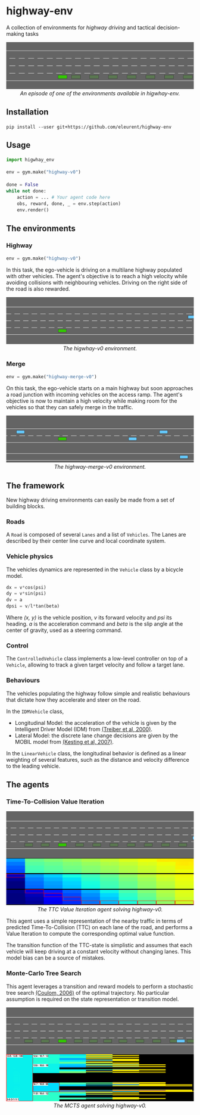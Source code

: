 # highway-env
A collection of environments for *highway driving* and tactical decision-making tasks

<p align="center">
    <img src="docs/media/highway-env.gif"><br/>
    <em>An episode of one of the environments available in higwhay-env.</em>
</p>

## Installation

`pip install --user git+https://github.com/eleurent/highway-env`

## Usage

```python
import higwhay_env

env = gym.make("highway-v0")

done = False
while not done:
    action = ... # Your agent code here
    obs, reward, done, _ = env.step(action)
    env.render()
```

## The environments

### Highway

```python
env = gym.make("highway-v0")
```

In this task, the ego-vehicle is driving on a multilane highway populated with other vehicles.
The agent's objective is to reach a high velocity while avoiding collisions with neighbouring vehicles. Driving on the right side of the road is also rewarded.

<p align="center">
    <img src="docs/media/highway.gif"><br/>
    <em>The higwhay-v0 environment.</em>
</p>


### Merge

```python
env = gym.make("highway-merge-v0")
```

On this task, the ego-vehicle starts on a main highway but soon approaches a road junction with incoming vehicles on the access ramp. The agent's objective is now to maintain a high velocity while making room for the vehicles so that they can safely merge in the traffic.

<p align="center">
    <img src="docs/media/merge.gif"><br/>
    <em>The highway-merge-v0 environment.</em>
</p>


## The framework

New highway driving environments can easily be made from a set of building blocks.

### Roads

A `Road` is composed of several `Lanes` and a list of `Vehicles`. The Lanes are described by their center line curve and local coordinate system.

### Vehicle physics

The vehicles dynamics are represented in the `Vehicle` class by a bicycle model.

```python
dx = v*cos(psi)
dy = v*sin(psi)
dv = a
dpsi = v/l*tan(beta)
```
Where *(x, y)* is the vehicle position, *v* its forward velocity and *psi* its heading.
*a* is the acceleration command and *beta* is the slip angle at the center of gravity, used as a steering command.

### Control

The `ControlledVehicle` class implements a low-level controller on top of a `Vehicle`, allowing to track a given target velocity and follow a target lane.

### Behaviours

The vehicles populating the highway follow simple and realistic behaviours that dictate how they accelerate and steer on the road.

In the `IDMVehicle` class,
* Longitudinal Model: the acceleration of the vehicle is given by the Intelligent Driver Model (IDM) from [(Treiber et al, 2000)](https://arxiv.org/abs/cond-mat/0002177).
* Lateral Model: the discrete lane change decisions are given by the MOBIL model from [(Kesting et al, 2007)](https://www.researchgate.net/publication/239439179_General_Lane-Changing_Model_MOBIL_for_Car-Following_Models).

In the `LinearVehicle` class, the longitudinal behavior is defined as a linear weighting of several features, such as the distance and velocity difference to the leading vehicle.

## The agents

### Time-To-Collision Value Iteration

<p align="center">
    <img src="docs/media/ttcvi.gif"><br/>
    <em>The TTC Value Iteration agent solving highway-v0.</em>
</p>

This agent uses a simple representation of the nearby traffic in terms of predicted Time-To-Collision (TTC) on each lane of the road, and performs a Value Iteration to compute the corresponding optimal value function.

The transition function of the TTC-state is simplistic and assumes that each vehicle will keep driving at a constant velocity without changing lanes. This model bias can be a source of mistakes.

### Monte-Carlo Tree Search

This agent leverages a transition and reward models to perform a stochastic tree search [(Coulom, 2006)](https://hal.inria.fr/inria-00116992/document) of the optimal trajectory. No particular assumption is required on the state representation or transition model.

<p align="center">
    <img src="docs/media/mcts.gif"><br/>
    <em>The MCTS agent solving highway-v0.</em>
</p>